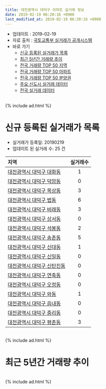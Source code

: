 ```yaml
---
title: 대전광역시 대덕구 아파트 실거래 정보
date: 2019-02-19 06:20:16 +0900
last_modified_at: 2019-02-19 06:20:16 +0900
---
```


* 업데이트 : 2019-02-19
* 자료 출처 : [국토교통부 실거래가 공개시스템](http://rt.molit.go.kr)
* 바로 가기
    * [신규 등록된 실거래가 목록](#신규-등록된-실거래가-목록)
    * [최근 5년간 거래량 추이](#최근-5년간-거래량-추이)
    * [전국 거래량 TOP 50 지역](https://ayogom.github.io/apt-trade-info/최근-3개월-전국에서-가장-거래가-많이-발생한-지역)
    * [전국 거래량 TOP 50 아파트](https://ayogom.github.io/apt-trade-info/최근-3개월-전국에서-가장-거래가-많이-발생한-아파트)
    * [전국 거래량 TOP 50 분양권](https://ayogom.github.io/apt-trade-info/최근-3개월-전국에서-가장-거래가-많이-발생한-분양권)
    * [주요 신도시 실거래 데이터](https://ayogom.github.io/apt-trade-info/주요-신도시)
    * [전국 실거래 데이터](https://ayogom.github.io/apt-trade-info/전국)

<br>
{% include ad.html %}
<br>

# 신규 등록된 실거래가 목록
* 실거래가 등록일: 20190219
* 업데이트 된 실거래 수: 25 건


|지역|실거래수|
|:---|:---:|
|[대전광역시 대덕구 대화동](https://ayogom.github.io/apt-trade-info/대전광역시-대덕구-대화동)|1|
|[대전광역시 대덕구 덕암동](https://ayogom.github.io/apt-trade-info/대전광역시-대덕구-덕암동)|0|
|[대전광역시 대덕구 목상동](https://ayogom.github.io/apt-trade-info/대전광역시-대덕구-목상동)|3|
|[대전광역시 대덕구 법동](https://ayogom.github.io/apt-trade-info/대전광역시-대덕구-법동)|6|
|[대전광역시 대덕구 비래동](https://ayogom.github.io/apt-trade-info/대전광역시-대덕구-비래동)|3|
|[대전광역시 대덕구 상서동](https://ayogom.github.io/apt-trade-info/대전광역시-대덕구-상서동)|0|
|[대전광역시 대덕구 석봉동](https://ayogom.github.io/apt-trade-info/대전광역시-대덕구-석봉동)|2|
|[대전광역시 대덕구 송촌동](https://ayogom.github.io/apt-trade-info/대전광역시-대덕구-송촌동)|5|
|[대전광역시 대덕구 신대동](https://ayogom.github.io/apt-trade-info/대전광역시-대덕구-신대동)|1|
|[대전광역시 대덕구 신일동](https://ayogom.github.io/apt-trade-info/대전광역시-대덕구-신일동)|0|
|[대전광역시 대덕구 신탄진동](https://ayogom.github.io/apt-trade-info/대전광역시-대덕구-신탄진동)|0|
|[대전광역시 대덕구 연축동](https://ayogom.github.io/apt-trade-info/대전광역시-대덕구-연축동)|0|
|[대전광역시 대덕구 오정동](https://ayogom.github.io/apt-trade-info/대전광역시-대덕구-오정동)|0|
|[대전광역시 대덕구 와동](https://ayogom.github.io/apt-trade-info/대전광역시-대덕구-와동)|1|
|[대전광역시 대덕구 읍내동](https://ayogom.github.io/apt-trade-info/대전광역시-대덕구-읍내동)|0|
|[대전광역시 대덕구 중리동](https://ayogom.github.io/apt-trade-info/대전광역시-대덕구-중리동)|0|
|[대전광역시 대덕구 평촌동](https://ayogom.github.io/apt-trade-info/대전광역시-대덕구-평촌동)|3|


<br>
{% include ad.html %}
<br>

# 최근 5년간 거래량 추이


<div style="width:100%;">
    <canvas id="deal_progress" height="200"></canvas>
</div>

<script>
new Chart(document.getElementById("deal_progress"), {
    type: 'line',
    data: {
        labels: ['201402','201403','201404','201405','201406','201407','201408','201409','201410','201411','201412','201501','201502','201503','201504','201505','201506','201507','201508','201509','201510','201511','201512','201601','201602','201603','201604','201605','201606','201607','201608','201609','201610','201611','201612','201701','201702','201703','201704','201705','201706','201707','201708','201709','201710','201711','201712','201801','201802','201803','201804','201805','201806','201807','201808','201809','201810','201811','201812','201901','201902'],
        datasets: [{
            label: '매매',
            pointRadius: 1,
            data: [267, 308, 215, 169, 161, 231, 240, 260, 243, 179, 158, 223, 164, 313, 243, 194, 194, 218, 177, 201, 231, 190, 159, 151, 138, 196, 197, 174, 174, 202, 185, 177, 231, 196, 143, 155, 215, 239, 190, 224, 247, 180, 189, 156, 159, 149, 127, 171, 172, 218, 157, 125, 145, 107, 113, 107, 150, 244, 196, 112, 33],
            borderColor: "rgba(255, 201, 14, 1)",
            backgroundColor: "rgba(255, 201, 14, 0.5)",
            fill: false,
            lineTension: 0
        },{
            label: '전월세',
            pointRadius: 1,
            data: [181, 233, 173, 175, 162, 156, 149, 166, 192, 154, 130, 167, 128, 208, 139, 124, 121, 139, 142, 111, 157, 121, 130, 148, 146, 149, 112, 136, 103, 113, 106, 108, 126, 120, 118, 100, 143, 144, 123, 104, 128, 93, 85, 100, 112, 136, 117, 136, 134, 146, 106, 102, 97, 81, 83, 98, 124, 97, 84, 85, 31],
            borderColor: "rgba(0, 141, 185, 1)",
            backgroundColor: "rgba(0, 141, 185, 0.5)",
            fill: false,
            lineTension: 0
        }
        ]
    },
    options: {
        responsive: true,
        title: {
            display: false
        },
        tooltips: {
            mode: 'index',
            intersect: false
        },
        hover: {
            mode: 'nearest',
            intersect: true
        },
        scales: {
            xAxes: [{
                display: true,
                scaleLabel: {
                    display: true,
                    labelString: '년/월'
                }
            }],
            yAxes: [{
                display: true,
                ticks: {
                    suggestedMin: 0,
                },
                scaleLabel: {
                    display: true,
                    labelString: '실거래 수'
                }
            }]
        }
    }
});

</script>


<br>
{% include ad.html %}
<br>

